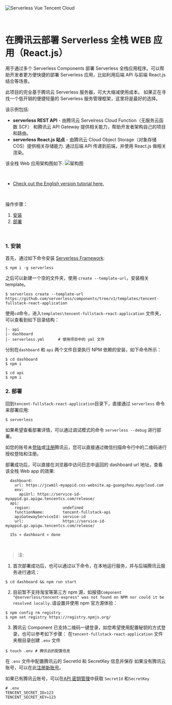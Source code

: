 ![Serverless Vue Tencent Cloud](https://main.qcloudimg.com/raw/04b03dc93ebb0db58668811845c9a003.png)

&nbsp;

# 在腾讯云部署 Serverless 全栈 WEB 应用（React.js）

用于通过多个 Serverless Components 部署 Serverless 全栈应用程序。可以帮助开发者更方便快捷的部署 Serverless 应用，比如利用后端 API 与前端 React.js 结合等场景。

此项目的完全基于腾讯云 Serverless 服务器，可大大缩减使用成本。 如果正在寻找一个低开销的便捷轻量的 Serverless 服务管理框架，这里将是最好的选择。

该示例包括:

- **serverless REST API** - 由腾讯云 Servelress Cloud Function（无服务云函数 SCF） 和腾讯云 API Gateway 提供相关能力，帮助开发者架构自己的项目和路由。
- **serverless React.js 站点** - 由腾讯云 Cloud Object Storage（对象存储 COS）提供相关存储能力. 通过后端 API 传递到前端，并使用 React.js 做相关渲染。

该全栈 Web 应用架构图如下:
![架构图](https://main.qcloudimg.com/raw/d309699762b7df15a3fa19971452394a.png)

&nbsp;

- [Check out the English version tutorial here.](./README_EN.md)

&nbsp;

操作步骤：

1. [安装](#1-安装)
2. [部署](#2-部署)

&nbsp;

### 1. 安装

首先，通过如下命令安装 [Serverless Framework](https://www.github.com/serverless/serverless):

```console
$ npm i -g serverless
```

之后可以新建一个空的文件夹，使用 `create --template-url`，安装相关 template。

```console
$ serverless create --template-url https://github.com/serverless/components/tree/v1/templates/tencent-fullstack-react-application
```

使用`cd`命令，进入`templates\tencent-fullstack-react-application` 文件夹，可以查看到如下目录结构：

```
|- api
|- dashboard
|- serverless.yml      # 使用项目中的 yml 文件
```

分别在`dashboard` 和 `api` 两个文件目录执行 NPM 依赖的安装，如下命令所示：

```console
$ cd dashboard
$ npm i
```

```
$ cd api
$ npm i
```

### 2. 部署

回到`tencent-fullstack-react-application`目录下，直接通过 `serverless` 命令来部署应用:

```console
$ serverless
```

如果希望查看部署详情，可以通过调试模式的命令 `serverless --debug` 进行部署。

如您的账号未[登陆](https://cloud.tencent.com/login)或[注册](https://cloud.tencent.com/register)腾讯云，您可以直接通过微信扫描命令行中的二维码进行授权登陆和注册。

部署成功后，可以直接在浏览器中访问日志中返回的 dashboard url 地址，查看该全栈 Web app 的效果:

```
  dashboard:
    url: https://jcwm1l-myappid.cos-website.ap-guangzhou.myqcloud.com
    env:
      apiUrl: https://service-id-myappid.gz.apigw.tencentcs.com/release/
  api:
    region:              undefined
    functionName:        tencent-fullstack-api
    apiGatewayServiceId: service-id
    url:                 https://service-id-myappid.gz.apigw.tencentcs.com/release/

  15s » dashboard » done
```

&nbsp;

> 注:

1. 首次部署成功后，也可以通过以下命令，在本地运行服务，并与后端腾讯云服务进行通讯：

```console
$ cd dashboard && npm run start
```

2. 目前暂不支持淘宝等第三方 npm 源，如报错`Component "@serverless/tencent-express" was not found on NPM nor could it be resolved locally.`请设置并使用 npm 官方源体验：

```console
$ npm config rm registry
$ npm set registry https://registry.npmjs.org/
```

3. 腾讯云 Component 已支持二维码一键登录，如您希望使用配置秘钥的方式登录，也可以参考如下步骤：
   在`tencent-fullstack-react-application` 文件夹根目录创建 `.env` 文件

```console
$ touch .env # 腾讯云的配置信息
```

在 `.env` 文件中配置腾讯云的 SecretId 和 SecretKey 信息并保存
如果没有腾讯云账号，可以在此[注册新账号](https://cloud.tencent.com/register)。

如果已有腾讯云账号，可以在[API 密钥管理](https://console.cloud.tencent.com/cam/capi)中获取 `SecretId` 和`SecretKey`

```
# .env
TENCENT_SECRET_ID=123
TENCENT_SECRET_KEY=123
```
